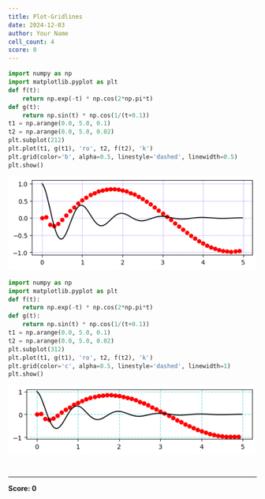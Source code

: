 ```yaml
---
title: Plot-Gridlines
date: 2024-12-03
author: Your Name
cell_count: 4
score: 0
---
```


```python
import numpy as np
import matplotlib.pyplot as plt
def f(t):
    return np.exp(-t) * np.cos(2*np.pi*t)
def g(t):
    return np.sin(t) * np.cos(1/(t+0.1))
t1 = np.arange(0.0, 5.0, 0.1)
t2 = np.arange(0.0, 5.0, 0.02)
plt.subplot(212)
plt.plot(t1, g(t1), 'ro', t2, f(t2), 'k')
plt.grid(color='b', alpha=0.5, linestyle='dashed', linewidth=0.5)
plt.show()
```


    
![png](plot-gridlines_files/plot-gridlines_0_0.png)
    



```python
import numpy as np
import matplotlib.pyplot as plt
def f(t):
    return np.exp(-t) * np.cos(2*np.pi*t)
def g(t):
    return np.sin(t) * np.cos(1/(t+0.1))
t1 = np.arange(0.0, 5.0, 0.1)
t2 = np.arange(0.0, 5.0, 0.02)
plt.subplot(312)
plt.plot(t1, g(t1), 'ro', t2, f(t2), 'k')
plt.grid(color='c', alpha=0.5, linestyle='dashed', linewidth=1)
plt.show()
```


    
![png](plot-gridlines_files/plot-gridlines_1_0.png)
    



```python

```


```python

```


---
**Score: 0**
